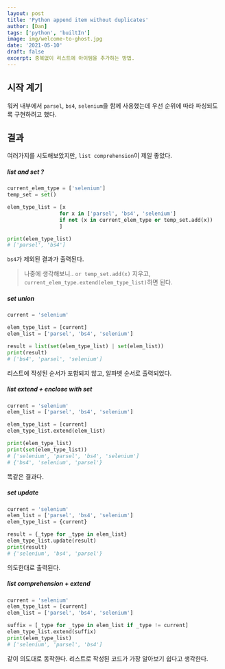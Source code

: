 ```yaml
---
layout: post
title: 'Python append item without duplicates'
author: [Dan]
tags: ['python', 'builtIn']
image: img/welcome-to-ghost.jpg
date: '2021-05-10'
draft: false
excerpt: 중복없이 리스트에 아이템을 추가하는 방법.
---
```


## 시작 계기
워커 내부에서 `parsel`, `bs4`, `selenium`을 함께 사용했는데
우선 순위에 따라 파싱되도록 구현하려고 했다.

## 결과
여러가지를 시도해보았지만, `list comprehension`이 제일 좋았다.

##### list and set ?
```python
current_elem_type = ['selenium']
temp_set = set()

elem_type_list = [x
                 for x in ['parsel', 'bs4', 'selenium']
                 if not (x in current_elem_type or temp_set.add(x))
                 ]

print(elem_type_list)
# ['parsel', 'bs4']
```
`bs4`가 제외된 결과가 출력된다.

> 나중에 생각해보니.. 
> `or temp_set.add(x)` 지우고, `current_elem_type.extend(elem_type_list)`하면 된다.

##### set union
```python
current = 'selenium'

elem_type_list = [current]
elem_list = ['parsel', 'bs4', 'selenium']

result = list(set(elem_type_list) | set(elem_list))
print(result)
# ['bs4', 'parsel', 'selenium']
```
리스트에 작성된 순서가 포함되지 않고, 알파벳 순서로 출력되었다.

##### list extend + enclose with set
```python
current = 'selenium'
elem_list = ['parsel', 'bs4', 'selenium']

elem_type_list = [current]
elem_type_list.extend(elem_list)

print(elem_type_list)
print(set(elem_type_list))
# ['selenium', 'parsel', 'bs4', 'selenium']
# {'bs4', 'selenium', 'parsel'}
```
똑같은 결과다.

##### set update
```python
current = 'selenium'
elem_list = ['parsel', 'bs4', 'selenium']
elem_type_list = {current}

result = {_type for _type in elem_list}
elem_type_list.update(result)
print(result)
# {'selenium', 'bs4', 'parsel'}
```
의도한대로 출력된다.

##### list comprehension + extend
```python
current = 'selenium'
elem_type_list = [current]
elem_list = ['parsel', 'bs4', 'selenium']

suffix = [_type for _type in elem_list if _type != current]
elem_type_list.extend(suffix)
print(elem_type_list)
# ['selenium', 'parsel', 'bs4']
```
같이 의도대로 동작한다.
리스트로 작성된 코드가 가장 알아보기 쉽다고 생각한다.